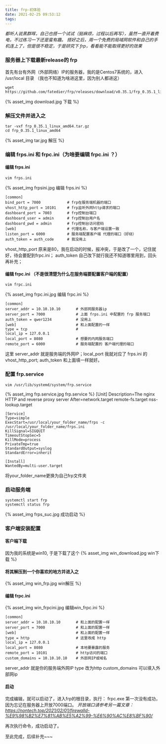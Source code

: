 ```yaml
---
title: frp-初体验
date: 2021-02-25 09:53:12
tags:
---
```


*都听人说黑群晖，自己也搭一个试试（挺麻烦，过程以后再写），虽然一直开着费电，不过练习一下还是蛮有趣。*
*搭好之后，用一个免费的局域网软件和自己的手机连上了，但是很不稳定，于是研究下 frp，看看能不能取得更好的效果*
<!--more-->
### 服务器上下载最新release的 frp
首先有台有外网（外部网络）IP的服务器，我的是Centos7系统的，进入 /usr/local 目录
（我也不知道为啥进这里，因为别人都进这）

    wget https://github.com/fatedier/frp/releases/download/v0.35.1/frp_0.35.1_linux_amd64.tar.gz
{% asset_img download.jpg 下载 %}

### 解压文件并进入之
    tar -vxf frp_0.35.1_linux_amd64.tar.gz
    cd frp_0.35.1_linux_amd64
{% asset_img tar.jpg 解压 %}

### 编辑 frps.ini 和 frpc.ini（为啥要编辑 frpc.ini ？）
#### 编辑 frps.ini
    vim frps.ini
{% asset_img frpsini.jpg 编辑 frps.ini %}

    [common]
    bind_port = 7000            # frp在服务端机器的端口
    vhost_http_port = 10101     # frp监听外网http请求的端口
    dashboard_port = 7003       # frp控制台端口
    dashboard_user = admin      # frp控制台用户名
    dashboard_pwd = admin       # frp控制台访问密码
    [web]                       # 代理名称，与客户端设置一致
    listen_port = 6000          # 服务端配置客户端 代理的端口（好绕）
    auth_token = auth_code      # 我没用上

vhost_http_port 原来是80，我在启动的时候，报冲突，于是改了一个，记住就好，待会要配到frpc.ini；
auth_token 自己改下就行我还不知道哪里用到，回头再补充；

#### 编辑 frpc.ini （不是很清楚为什么在服务端要配置客户端的配置）
    vim frpc.ini
{% asset_img frpc.ini.jpg 编辑 frpc.ini %}

    [common]
    server_addr = 10.10.10.10       # 外部网服务器ip
    server_port = 7000              # 上面 frps.ini 中配置的 frp 服务端口
    auth_token = qwer1234           # 没用上
    [web]                           # 和上面配置的一样
    type = tcp                      # 
    local_ip = 127.0.0.1
    local_port = 8080               # 想要的内网服务端口
    remote_port = 6000              # 服务端配置的 客户端代理的端口

这里 server_addr 就是服务端的外网IP；local_port 我就对应了 frps.ini 的vhost_http_port;
auth_token 和上面填一样就好。

### 配置 frp.service
    vim /usr/lib/systemd/system/frp.service
{% asset_img frp.service.jpg frp.service %}
    [Unit]
    Description=The nginx HTTP and reverse proxy server
    After=network.target remote-fs.target nss-lookup.target

    [Service]
    Type=simple
    ExecStart=/usr/local/your_folder_name/frps -c /usr/local/your_folder_name/frps.ini
    KillSignal=SIGQUIT
    TimeoutStopSec=5
    KillMode=process
    PrivateTmp=true
    StandardOutput=syslog
    StandardError=inherit

    [Install]
    WantedBy=multi-user.target

将your_folder_name更换为自己frp文件夹

### 启动服务端
    systemctl start frp
    systemctl status frp
{% asset_img frps_suc.jpg 成功启动 %}

### 客户端安装配置
#### 客户端下载
因为我的系统是win10, 于是下载了这个
{% asset_img win_download.jpg win下载 %}

#### 将其解压到一个你喜欢的地方并进入之
{% asset_img win_frp.jpg win解压 %}

#### 编辑 frpc.ini
{% asset_img win_frpcini.jpg 编辑win_frpc.ini %}

    [common]
    server_addr = 10.10.10.10       # 和上面的配置一样
    server_port = 7000              # 和上面的配置一样
    [web]                           # 和上面的配置一样
    type = http                     # 这里改成 http
    local_ip = 127.0.0.1
    local_port = 8080               # 本地要暴露的服务
    remote_port = 10101             # http访问的端口
    custom_domains = 10.10.10.10    # 外部网IP或域名

server_addr 就是你的服务端外网IP
type 改为http
custom_domains 可以填入外部网ip

#### 启动
完成编辑，就可以启动了，进入frp的根目录，执行：
    frpc.exe
第一次没有成功，因为忘记在服务器上开放7000端口。
*开放端口请参考另一篇文章：https://nontech.top/2021/02/01/firewalld-%E9%98%B2%E7%81%AB%E5%A2%99-%E6%90%AC%E8%BF%90/*

再次执行命令，成功启动了。

至此完成，后续补充~~~

